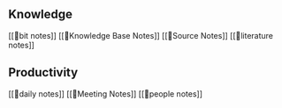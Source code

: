 ## Knowledge
[[📃bit notes]]
[[📃Knowledge Base Notes]]
[[📃Source Notes]]
[[📃literature notes]]

## Productivity
[[📃daily notes]]
[[📃Meeting Notes]]
[[📃people notes]]